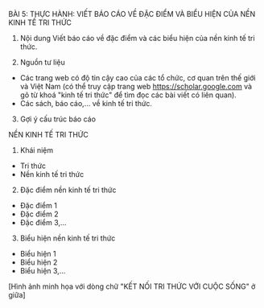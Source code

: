 BÀI 5: THỰC HÀNH: VIẾT BÁO CÁO VỀ ĐẶC ĐIỂM VÀ BIỂU HIỆN CỦA NỀN KINH TẾ TRI THỨC

1. Nội dung
Viết báo cáo về đặc điểm và các biểu hiện của nền kinh tế tri thức.

2. Nguồn tư liệu
- Các trang web có độ tin cậy cao của các tổ chức, cơ quan trên thế giới và Việt Nam (có thể truy cập trang web https://scholar.google.com và gõ từ khoá "kinh tế tri thức" để tìm đọc các bài viết có liên quan).
- Các sách, báo cáo,... về kinh tế tri thức.

3. Gợi ý cấu trúc báo cáo

NỀN KINH TẾ TRI THỨC

1. Khái niệm
- Tri thức
- Nền kinh tế tri thức

2. Đặc điểm nền kinh tế tri thức
- Đặc điểm 1
- Đặc điểm 2
- Đặc điểm 3,...

3. Biểu hiện nền kinh tế tri thức
- Biểu hiện 1
- Biểu hiện 2
- Biểu hiện 3,...

[Hình ảnh minh họa với dòng chữ "KẾT NỐI TRI THỨC VỚI CUỘC SỐNG" ở giữa]